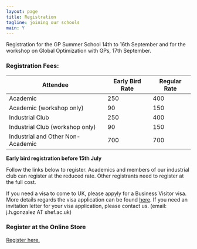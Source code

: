 ```yaml
---
layout: page
title: Registration
tagline: joining our schools
main: Y
---
```



Registration for the GP Summer School 14th to 16th September and for the workshop on Global Optimization with GPs, 17th September.

### Registration Fees:

Attendee                         | Early Bird Rate | Regular Rate
---------------------------------|-----------------|--------------
Academic                 |  250 |  400
Academic (workshop only) |   90 |  150
Industrial Club          |  250 |  400
Industrial Club (workshop only) |   90 |  150
Industrial and Other Non-Academic  | 700 |  700

**Early bird registration before 15th July**

Follow the links below to register. Academics and members of our
industrial club can register at the reduced rate. Other registrants need
to register at the full cost.

If you need a visa to come to UK, please appyly for a Business Visitor
visa. More details regards the visa application can be found
[here](https://www.gov.uk/apply-uk-visa). If you need an invitation letter for your visa application, please contact us. (email: j.h.gonzalez AT shef.ac.uk)

### Register at the Online Store

[Register here.](https://onlineshop.shef.ac.uk/browse/extra_info.asp?compid=1&modid=2&deptid=8&catid=39&prodid=411)

